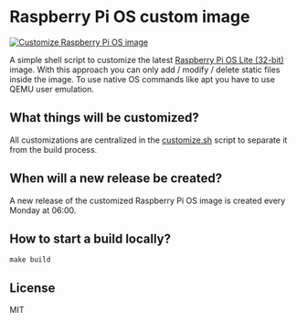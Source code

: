 # Raspberry Pi OS custom image

[![Customize Raspberry Pi OS image](https://github.com/escalate/raspberry-pi-os-custom-image/actions/workflows/customize-raspberry-pi-os-image.yml/badge.svg?event=push)](https://github.com/escalate/raspberry-pi-os-custom-image/actions/workflows/customize-raspberry-pi-os-image.yml)

A simple shell script to customize the latest [Raspberry Pi OS Lite (32-bit)](https://www.raspberrypi.org/software/operating-systems/) image.
With this approach you can only add / modify / delete static files inside the image.
To use native OS commands like apt you have to use QEMU user emulation.

## What things will be customized?

All customizations are centralized in the [customize.sh](https://github.com/escalate/custom-raspberry-pi-os-image/blob/master/customize.sh) script to separate it from the build process.

## When will a new release be created?

A new release of the customized Raspberry Pi OS image is created every Monday at 06:00.

## How to start a build locally?

```
make build
```

## License

MIT
